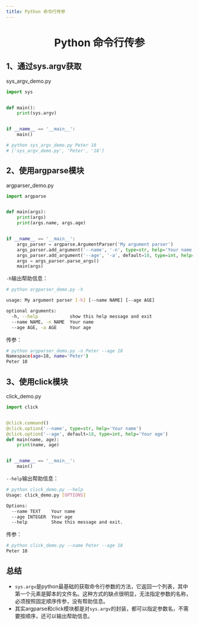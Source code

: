 ```yaml
---
title: Python 命令行传参
---
```


<h1 align='center'>Python 命令行传参</h1>

## 1、通过sys.argv获取

sys_argv_demo.py

```python
import sys


def main():
    print(sys.argv)


if __name__ == '__main__':
    main()

# python sys_argv_demo.py Peter 18           
# ['sys_argv_demo.py', 'Peter', '18']
```

## 2、使用argparse模块

argparser_demo.py

```python
import argparse


def main(args):
    print(args)
    print(args.name, args.age)


if __name__ == '__main__':
    args_parser = argparse.ArgumentParser('My argument parser')
    args_parser.add_argument('--name', '-n', type=str, help='Your name')
    args_parser.add_argument('--age', '-a', default=18, type=int, help='Your age')
    args = args_parser.parse_args()
    main(args)
```

`-h`输出帮助信息：

```bash
# python argparser_demo.py -h

usage: My argument parser [-h] [--name NAME] [--age AGE]

optional arguments:
  -h, --help            show this help message and exit
  --name NAME, -n NAME  Your name
  --age AGE, -a AGE     Your age
```

传参：

```bash
# python argparser_demo.py -n Peter --age 18 
Namespace(age=18, name='Peter')
Peter 18
```

## 3、使用click模块

click_demo.py

```python
import click


@click.command()
@click.option('--name', type=str, help='Your name')
@click.option('--age', default=18, type=int, help='Your age')
def main(name, age):
    print(name, age)


if __name__ == '__main__':
    main()
```

`--help`输出帮助信息：

```bash
# python click_demo.py --help
Usage: click_demo.py [OPTIONS]

Options:
  --name TEXT    Your name
  --age INTEGER  Your age
  --help         Show this message and exit.
```

传参：

```bash
# python click_demo.py --name Peter --age 18
Peter 18
```

## 总结

- `sys.argv`是python最基础的获取命令行参数的方法，它返回一个列表，其中第一个元素是脚本的文件名。这种方式的缺点很明显，无法指定参数的名称，必须按照固定顺序传参，没有帮助信息。
- 其实argparse和click模块都是对`sys.argv`的封装，都可以指定参数名，不需要按顺序，还可以输出帮助信息。
